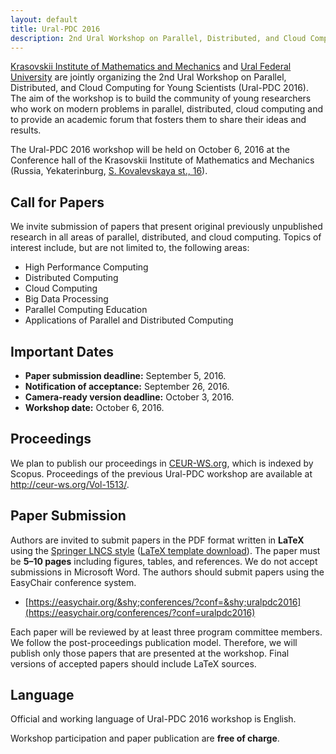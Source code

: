 ```yaml
---
layout: default
title: Ural-PDC 2016
description: 2nd Ural Workshop on Parallel, Distributed, and Cloud Computing for Young Scientists (Ural-PDC 2016).
---
```


[Krasovskii Institute of Mathematics and Mechanics](http://www.imm.uran.ru/) and [Ural Federal University](http://urfu.ru/en/) are jointly organizing the 2nd Ural Workshop on Parallel, Distributed, and Cloud Computing for Young Scientists (Ural-PDC 2016). The aim of the workshop is to build the community of young researchers who work on modern problems in parallel, distributed, cloud computing and to provide an academic forum that fosters them to share their ideas and results.

The Ural-PDC 2016 workshop will be held on October 6, 2016 at the Conference hall of the Krasovskii Institute of Mathematics and Mechanics (Russia, Yekaterinburg, [S.&nbsp;Kovalevskaya st., 16](http://2gis.ru/ekaterinburg/firm/1267165676521629)).

## Call for Papers

We invite submission of papers that present original previously unpublished research in all areas of parallel, distributed, and cloud computing. Topics of interest include, but are not limited to, the following areas:

* High Performance Computing
* Distributed Computing
* Cloud Computing
* Big Data Processing
* Parallel Computing Education
* Applications of Parallel and Distributed Computing

## Important Dates

* **Paper submission deadline:** September 5, 2016.
* **Notification of acceptance:** September 26, 2016.
* **Camera-ready version deadline:** October 3, 2016.
* **Workshop date:** October 6, 2016.

## Proceedings

We plan to publish our proceedings in [CEUR-WS.org](http://ceur-ws.org/), which is indexed by Scopus. Proceedings of the previous Ural-PDC workshop are available at <http://ceur-ws.org/Vol-1513/>.

## Paper Submission

Authors are invited to submit papers in the PDF format written in **LaTeX** using the [Springer LNCS style](https://www.springer.com/computer/lncs?SGWID=0-164-6-793341-0) ([LaTeX template download](ftp://ftp.springer.de/pub/tex/latex/llncs/latex2e/llncs2e.zip)). The paper must be **5&ndash;10 pages** including figures, tables, and references. We do not accept submissions in Microsoft Word. The authors should submit papers using the EasyChair conference system.

* [https://easychair.org/&shy;conferences/?conf=&shy;uralpdc2016](https://easychair.org/conferences/?conf=uralpdc2016)


Each paper will be reviewed by at least three program committee members. We follow the post-proceedings publication model. Therefore, we will publish only those papers that are presented at the workshop. Final versions of accepted papers should include LaTeX sources.

## Language

Official and working language of Ural-PDC 2016 workshop is English.

Workshop participation and paper publication are **free of charge**.
